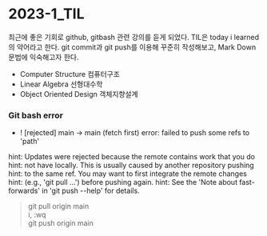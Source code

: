 # 2023-1_TIL

최근에 좋은 기회로 github, gitbash 관련 강의를 듣게 되었다. TIL은 today i learned의 약어라고 한다. git commit과 git push를 이용해 꾸준히 작성해보고, Mark Down 문법에 익숙해고자 한다. 

* Computer Structure 컴퓨터구조
* Linear Algebra 선형대수학
* Object Oriented Design 객체지향설계

### Git bash error
+  ! [rejected]        main -> main (fetch first)
error: failed to push some refs to 'path'

hint: Updates were rejected because the remote contains work that you do
hint: not have locally. This is usually caused by another repository pushing
hint: to the same ref. You may want to first integrate the remote changes
hint: (e.g., 'git pull ...') before pushing again.
hint: See the 'Note about fast-forwards' in 'git push --help' for details.
> git pull origin main  
> i, :wq  
> git push origin main